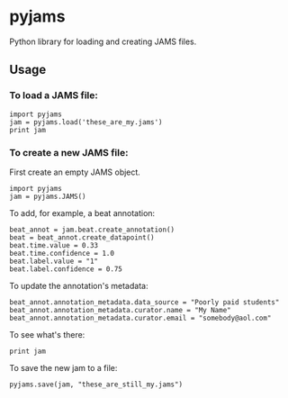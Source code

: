 pyjams
=======

Python library for loading and creating JAMS files.

Usage
-------------

### To load a JAMS file:
```
import pyjams
jam = pyjams.load('these_are_my.jams')
print jam
```

### To create a new JAMS file:

First create an empty JAMS object.
```
import pyjams
jam = pyjams.JAMS()
```
To add, for example, a beat annotation:
```
beat_annot = jam.beat.create_annotation()
beat = beat_annot.create_datapoint()
beat.time.value = 0.33
beat.time.confidence = 1.0
beat.label.value = "1"
beat.label.confidence = 0.75
```
To update the annotation's metadata:
```
beat_annot.annotation_metadata.data_source = "Poorly paid students"
beat_annot.annotation_metadata.curator.name = "My Name"
beat_annot.annotation_metadata.curator.email = "somebody@aol.com"
```
To see what's there:
```
print jam
```
To save the new jam to a file:
```
pyjams.save(jam, "these_are_still_my.jams")
```
